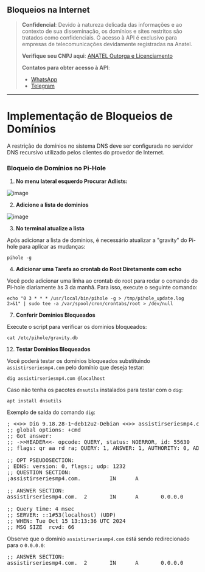 ## Bloqueios na Internet

> **Confidencial**: Devido à natureza delicada das informações e ao contexto de sua disseminação, os domínios e sites restritos são tratados como confidenciais. O acesso à API é exclusivo para empresas de telecomunicações devidamente registradas na Anatel.
>
> **Verifique seu CNPJ aqui**: [ANATEL Outorga e Licenciamento](https://informacoes.anatel.gov.br/paineis/outorga-e-licenciamento)
>
> **Contatos para obter acesso à API**:
> - [WhatsApp](https://api.whatsapp.com/send/?phone=5584998667245&text=Como+obter+acesso+a+API%3F&type=phone_number&app_absent=0)
> - [Telegram](https://t.me/LucasMidia)

---

# Implementação de Bloqueios de Domínios

A restrição de domínios no sistema DNS deve ser configurada no servidor DNS recursivo utilizado pelos clientes do provedor de Internet.

### Bloqueio de Domínios no Pi-Hole

1. **No menu lateral esquerdo Procurar Adlists:**

![image](https://i.imgur.com/CFMob5f.png)



2. **Adicione a lista de dominios**

![image](https://i.imgur.com/cmkR46z.png)


3. **No terminal atualize a lista**

Após adicionar a lista de dominios, é necessário atualizar a "gravity" do Pi-hole para aplicar as mudanças:

```plaintext
pihole -g
```


4. **Adicionar uma Tarefa ao crontab do Root Diretamente com echo**

Você pode adicionar uma linha ao crontab do root para rodar o comando do Pi-hole diariamente às 3 da manhã. Para isso, execute o seguinte comando:

```plaintext
echo "0 3 * * * /usr/local/bin/pihole -g > /tmp/pihole_update.log 2>&1" | sudo tee -a /var/spool/cron/crontabs/root > /dev/null
```


7. **Conferir Dominios Bloqueados**

Execute o script para verificar os dominios bloqueados:

```plaintext
cat /etc/pihole/gravity.db
```


12. **Testar Domínios Bloqueados**

Você poderá testar os domínios bloqueados substituindo `assistirseriesmp4.com` pelo domínio que deseja testar:

```plaintext
dig assistirseriesmp4.com @localhost
```

Caso não tenha os pacotes `dnsutils` instalados para testar com o `dig`:

```plaintext
apt install dnsutils
```


Exemplo de saída do comando `dig`:

<pre>
; <<>> DiG 9.18.28-1~deb12u2-Debian <<>> assistirseriesmp4.com @localhost
;; global options: +cmd
;; Got answer:
;; ->>HEADER<<- opcode: QUERY, status: NOERROR, id: 55630
;; flags: qr aa rd ra; QUERY: 1, ANSWER: 1, AUTHORITY: 0, ADDITIONAL: 1

;; OPT PSEUDOSECTION:
; EDNS: version: 0, flags:; udp: 1232
;; QUESTION SECTION:
;assistirseriesmp4.com.         IN      A

;; ANSWER SECTION:
assistirseriesmp4.com.  2       IN      A       0.0.0.0

;; Query time: 4 msec
;; SERVER: ::1#53(localhost) (UDP)
;; WHEN: Tue Oct 15 13:13:36 UTC 2024
;; MSG SIZE  rcvd: 66
</pre>


Observe que o domínio `assistirseriesmp4.com` está sendo redirecionado para o `0.0.0.0`:
    
<pre>
;; ANSWER SECTION:
assistirseriesmp4.com.  2       IN      A       0.0.0.0
</pre>
